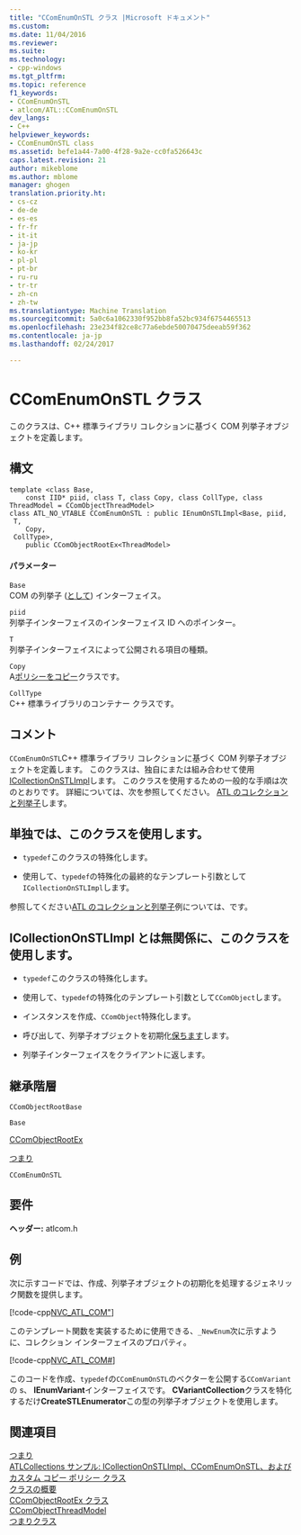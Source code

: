 ```yaml
---
title: "CComEnumOnSTL クラス |Microsoft ドキュメント"
ms.custom: 
ms.date: 11/04/2016
ms.reviewer: 
ms.suite: 
ms.technology:
- cpp-windows
ms.tgt_pltfrm: 
ms.topic: reference
f1_keywords:
- CComEnumOnSTL
- atlcom/ATL::CComEnumOnSTL
dev_langs:
- C++
helpviewer_keywords:
- CComEnumOnSTL class
ms.assetid: befe1a44-7a00-4f28-9a2e-cc0fa526643c
caps.latest.revision: 21
author: mikeblome
ms.author: mblome
manager: ghogen
translation.priority.ht:
- cs-cz
- de-de
- es-es
- fr-fr
- it-it
- ja-jp
- ko-kr
- pl-pl
- pt-br
- ru-ru
- tr-tr
- zh-cn
- zh-tw
ms.translationtype: Machine Translation
ms.sourcegitcommit: 5a0c6a1062330f952bb8fa52bc934f6754465513
ms.openlocfilehash: 23e234f82ce8c77a6ebde50070475deeab59f362
ms.contentlocale: ja-jp
ms.lasthandoff: 02/24/2017

---
```

# <a name="ccomenumonstl-class"></a>CComEnumOnSTL クラス
このクラスは、C++ 標準ライブラリ コレクションに基づく COM 列挙子オブジェクトを定義します。  
  
## <a name="syntax"></a>構文  
  
```
template <class Base,
    const IID* piid, class T, class Copy, class CollType, class ThreadModel = CComObjectThreadModel>  
class ATL_NO_VTABLE CComEnumOnSTL : public IEnumOnSTLImpl<Base, piid,
 T,
    Copy,
 CollType>,
    public CComObjectRootEx<ThreadModel>
```  
  
#### <a name="parameters"></a>パラメーター  
 `Base`  
 COM の列挙子 ([として](https://msdn.microsoft.com/library/ms680089.aspx)) インターフェイス。  
  
 `piid`  
 列挙子インターフェイスのインターフェイス ID へのポインター。  
  
 `T`  
 列挙子インターフェイスによって公開される項目の種類。  
  
 `Copy`  
 A[ポリシーをコピー](../../atl/atl-copy-policy-classes.md)クラスです。  
  
 `CollType`  
 C++ 標準ライブラリのコンテナー クラスです。  
  
## <a name="remarks"></a>コメント  
 `CComEnumOnSTL`C++ 標準ライブラリ コレクションに基づく COM 列挙子オブジェクトを定義します。 このクラスは、独自にまたは組み合わせて使用[ICollectionOnSTLImpl](../../atl/reference/icollectiononstlimpl-class.md)します。 このクラスを使用するための一般的な手順は次のとおりです。 詳細については、次を参照してください。 [ATL のコレクションと列挙子](../../atl/atl-collections-and-enumerators.md)します。  
  
## <a name="to-use-this-class-with-icollectiononstlimpl"></a>単独では、このクラスを使用します。  
  
- `typedef`このクラスの特殊化します。  
  
-   使用して、`typedef`の特殊化の最終的なテンプレート引数として`ICollectionOnSTLImpl`します。  
  
 参照してください[ATL のコレクションと列挙子](../../atl/atl-collections-and-enumerators.md)例については、です。  
  
## <a name="to-use-this-class-independently-of-icollectiononstlimpl"></a>ICollectionOnSTLImpl とは無関係に、このクラスを使用します。  
  
- `typedef`このクラスの特殊化します。  
  
-   使用して、`typedef`の特殊化のテンプレート引数として`CComObject`します。  
  
-   インスタンスを作成、`CComObject`特殊化します。  
  
-   呼び出して、列挙子オブジェクトを初期化[保ちます](../../atl/reference/ienumonstlimpl-class.md#init)します。  
  
-   列挙子インターフェイスをクライアントに返します。  
  
## <a name="inheritance-hierarchy"></a>継承階層  
 `CComObjectRootBase`  
  
 `Base`  
  
 [CComObjectRootEx](../../atl/reference/ccomobjectrootex-class.md)  
  
 [つまり](../../atl/reference/ienumonstlimpl-class.md)  
  
 `CComEnumOnSTL`  
  
## <a name="requirements"></a>要件  
 **ヘッダー:** atlcom.h  
  
## <a name="example"></a>例  
 次に示すコードでは、作成、列挙子オブジェクトの初期化を処理するジェネリック関数を提供します。  
  
 [!code-cpp[NVC_ATL_COM&#34;](../../atl/codesnippet/cpp/ccomenumonstl-class_1.h)]  
  
 このテンプレート関数を実装するために使用できる、`_NewEnum`次に示すように、コレクション インターフェイスのプロパティ。  
  
 [!code-cpp[NVC_ATL_COM&#35;](../../atl/codesnippet/cpp/ccomenumonstl-class_2.h)]  
  
 このコードを作成、`typedef`の`CComEnumOnSTL`のベクターを公開する`CComVariant`の s、 **IEnumVariant**インターフェイスです。 **CVariantCollection**クラスを特化するだけ**CreateSTLEnumerator**この型の列挙子オブジェクトを使用します。  
  
## <a name="see-also"></a>関連項目  
 [つまり](../../atl/reference/ienumonstlimpl-class.md)   
 [ATLCollections サンプル: ICollectionOnSTLImpl、CComEnumOnSTL、およびカスタム コピー ポリシー クラス](../../visual-cpp-samples.md)   
 [クラスの概要](../../atl/atl-class-overview.md)   
 [CComObjectRootEx クラス](../../atl/reference/ccomobjectrootex-class.md)   
 [CComObjectThreadModel](atl-typedefs.md#ccomobjectthreadmodel)   
 [つまりクラス](../../atl/reference/ienumonstlimpl-class.md)

